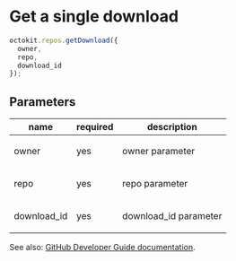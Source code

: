 # Get a single download

```js
octokit.repos.getDownload({
  owner,
  repo,
  download_id
});
```

## Parameters

<table>
  <thead>
    <tr>
      <th>name</th>
      <th>required</th>
      <th>description</th>
    </tr>
  </thead>
  <tbody>
    <tr><td>owner</td><td>yes</td><td>

owner parameter

</td></tr>
<tr><td>repo</td><td>yes</td><td>

repo parameter

</td></tr>
<tr><td>download_id</td><td>yes</td><td>

download_id parameter

</td></tr>
  </tbody>
</table>

See also: [GitHub Developer Guide documentation](endpoint.documentationUrl).
